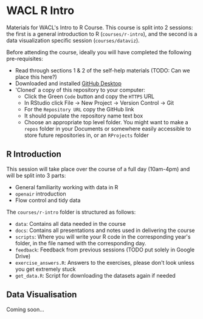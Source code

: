 # WACL R Intro

Materials for WACL's Intro to R Course.
This course is split into 2 sessions: the first is a general introduction to R (`courses/r-intro`), and the second is a data visualization specific session (`courses/dataviz`).

Before attending the course, ideally you will have completed the following pre-requisites:

  - Read through sections 1 & 2 of the self-help materials (TODO: Can we place this here?)
  - Downloaded and installed [GitHub Desktop](https://desktop.github.com/)
  - 'Cloned' a copy of this repository to your computer:
    - Click the Green `Code` button and copy the `HTTPS` URL
    - In RStudio click File -> New Project -> Version Control -> Git
    - For the `Repository URL` copy the GitHub link
    - It should populate the repository name text box
    - Choose an appropriate top level folder. You might want to make a `repos` folder in your Documents or somewhere easily accessible to store future repositories in, or an `RProjects` folder

## R Introduction

This session will take place over the course of a full day (10am-4pm) and will be split into 3 parts:

  - General familiarity working with data in R
  - `openair` introduction
  - Flow control and tidy data
  
The `courses/r-intro` folder is structured as follows:

  - `data`: Contains all data needed in the course
  - `docs`: Contains all presentations and notes used in delivering the course
  - `scripts`: Where you will write your R code in the corresponding year's folder, in the file named with the corresponding day.
  - `feedback`: Feedback from previous sessions (TODO put solely in Google Drive)
  - `exercise_answers.R`: Answers to the exercises, please don't look unless you get extremely stuck
  - `get_data.R`: Script for downloading the datasets again if needed

## Data Visualisation

Coming soon...